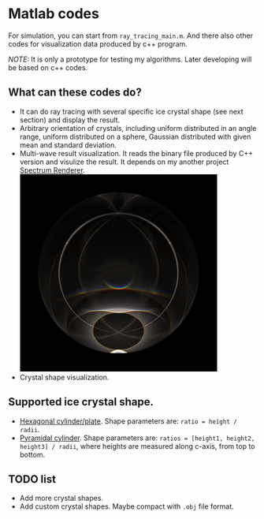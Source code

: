 # Matlab codes

For simulation, you can start from `ray_tracing_main.m`. And there also
other codes for visualization data produced by c++ program.

*NOTE:* It is only a prototype for testing my algorithms. Later developing will be based on c++ codes.

## What can these codes do?

* It can do ray tracing with several specific ice crystal shape (see next section) and display the result.
* Arbitrary orientation of crystals, including uniform distributed in an angle range, uniform distributed on a sphere,
  Gaussian distributed with given mean and standard deviation.
* Multi-wave result visualization. It reads the binary file produced by C++ version and visulize the result. 
  It depends on my another project [Spectrum Renderer](https://github.com/LoveDaisy/spec_render).  
  <img src="figs/sim04E_52M.jpg" width="400">
* Crystal shape visualization.

## Supported ice crystal shape.

* [Hexagonal cylinder/plate](https://www.atoptics.co.uk/halo/platcol.htm). 
  Shape parameters are: `ratio = height / radii`.
* [Pyramidal cylinder](https://www.atoptics.co.uk/halo/crystpyr.htm). 
  Shape parameters are: `ratios = [height1, height2, height3] / radii`, 
  where heights are measured along c-axis, from top to bottom.

## TODO list

* Add more crystal shapes.
* Add custom crystal shapes. Maybe compact with `.obj` file format.
